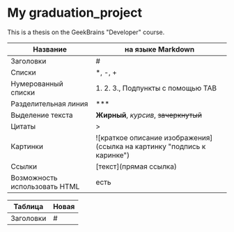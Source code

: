 # My graduation_project
This is a thesis on the GeekBrains "Developer" course.

|Название | на языке Markdown|
-----|------
Заголовки | #
Списки |*, -, +
Нумерованный списки | 1. 2. 3., Подпункты с помощью TAB
Разделительная линия | ***
Выделение текста |**Жирный**, *курсив*, ~~зачеркнутый~~
Цитаты|>
Картинки| ![краткое описание изображения](ссылка на картинку "подпись к каринке")
Ссылки|[текст](прямая ссылка)
Возможность использовать HTML| есть

|Таблица | Новая|
-----|------
Заголовки | #
